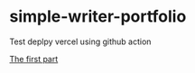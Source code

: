 # simple-writer-portfolio

Test deplpy vercel using github action

[The first part](https://github.com/chidiadi01/simple-writer-portfolio/tree/main/01-simple-blog)
